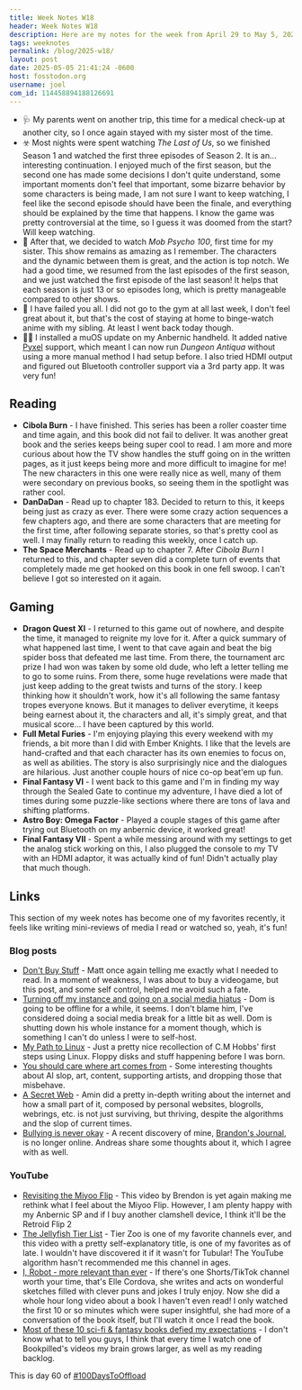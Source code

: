 ```yaml
---
title: Week Notes W18
header: Week Notes W18
description: Here are my notes for the week from April 29 to May 5, 2025. Also some links to interesting things I saw.
tags: weeknotes
permalink: /blog/2025-w18/
layout: post
date: 2025-05-05 21:41:24 -0600
host: fosstodon.org
username: joel
com_id: 114458894188126691
---
```


- 🩺 My parents went on another trip, this time for a medical check-up at another city, so I once again stayed with my sister most of the time.
- ☣️ Most nights were spent watching *The Last of Us*, so we finished Season 1 and watched the first three episodes of Season 2. It is an... interesting continuation. I enjoyed much of the first season, but the second one has made some decisions I don't quite understand, some important moments don't feel that important, some bizarre behavior by some characters is being made, I am not sure I want to keep watching, I feel like the second episode should have been the finale, and everything should be explained by the time that happens. I know the game was pretty controversial at the time, so I guess it was doomed from the start? Will keep watching.
- 👹 After that, we decided to watch *Mob Psycho 100*, first time for my sister. This show remains as amazing as I remember. The characters and the dynamic between them is great, and the action is top notch. We had a good time, we resumed from the last episodes of the first season, and we just watched the first episode of the last season! It helps that each season is just 13 or so episodes long, which is pretty manageable compared to other shows.
- 💪 I have failed you all. I did not go to the gym at all last week, I don't feel great about it, but that's the cost of staying at home to binge-watch anime with my sibling. At least I went back today though.
- 🧑‍💻 I installed a muOS update on my Anbernic handheld. It added native [Pyxel](https://github.com/kitao/pyxel) support, which meant I can now run *Dungeon Antiqua* without using a more manual method I had setup before. I also tried HDMI output and figured out Bluetooth controller support via a 3rd party app. It was very fun!

## Reading

- **Cibola Burn** - I have finished. This series has been a roller coaster time and time again, and this book did not fail to deliver. It was another great book and the series keeps being super cool to read. I am more and more curious about how the TV show handles the stuff going on in the written pages, as it just keeps being more and more difficult to imagine for me! The new characters in this one were really nice as well, many of them were secondary on previous books, so seeing them in the spotlight was rather cool.
- **DanDaDan** - Read up to chapter 183. Decided to return to this, it keeps being just as crazy as ever. There were some crazy action sequences a few chapters ago, and there are some characters that are meeting for the first time, after following separate stories, so that's pretty cool as well. I may finally return to reading this weekly, once I catch up.
- **The Space Merchants** - Read up to chapter 7. After *Cibola Burn* I returned to this, and chapter seven did a complete turn of events that completely made me get hooked on this book in one fell swoop. I can't believe I got so interested on it again.

## Gaming

- **Dragon Quest XI** - I returned to this game out of nowhere, and despite the time, it managed to reignite my love for it. After a quick summary of what happened last time, I went to that cave again and beat the big spider boss that defeated me last time. From there, the tournament arc prize I had won was taken by some old dude, who left a letter telling me to go to some ruins. From there, some huge revelations were made that just keep adding to the great twists and turns of the story. I keep thinking how it shouldn't work, how it's all following the same fantasy tropes everyone knows. But it manages to deliver everytime, it keeps being earnest about it, the characters and all, it's simply great, and that musical score... I have been captured by this world.
- **Full Metal Furies** - I'm enjoying playing this every weekend with my friends, a bit more than I did with Ember Knights. I like that the levels are hand-crafted and that each character has its own enemies to focus on, as well as abilities. The story is also surprisingly nice and the dialogues are hilarious. Just another couple hours of nice co-op beat'em up fun.
- **Final Fantasy VI** - I went back to this game and I'm in finding my way through the Sealed Gate to continue my adventure, I have died a lot of times during some puzzle-like sections where there are tons of lava and shifting platforms.
- **Astro Boy: Omega Factor** - Played a couple stages of this game after trying out Bluetooth on my anbernic device, it worked great!
- **Final Fantasy VII** - Spent a while messing around with my settings to get the analog stick working on this, I also plugged the console to my TV with an HDMI adaptor, it was actually kind of fun! Didn't actually play that much though.

## Links

This section of my week notes has become one of my favorites recently, it feels like writing mini-reviews of media I read or watched so, yeah, it's fun!

### Blog posts

- [Don't Buy Stuff](https://mtwb.blog/dont-buy-stuff) - Matt once again telling me exactly what I needed to read. In a moment of weakness, I was about to buy a videogame, but this post, and some self control, helped me avoid such a fate.
- [Turning off my instance and going on a social media hiatus](https://blog.ctms.me/posts/2025-04-30-instance-hiatus/) - Dom is going to be offline for a while, it seems. I don't blame him, I've considered doing a social media break for a little bit as well. Dom is shutting down his whole instance for a moment though, which is something I can't do unless I were to self-host.
- [My Path to Linux](https://write.as/hobbsc/my-path-to-linux) - Just a pretty nice recollection of C.M Hobbs' first steps using Linux. Floppy disks and stuff happening before I was born.
- [You should care where art comes from](https://megancarnes.blog/you-should-care-where-art-comes-from) - Some interesting thoughts about AI slop, art, content, supporting artists, and dropping those that misbehave.
- [A Secret Web](https://blog.clew.se/posts/secret-web) - Amin did a pretty in-depth writing about the internet and how a small part of it, composed by personal websites, blogrolls, webrings, etc. is not just surviving, but thriving, despite the algorithms and the slop of current times.
- [Bullying is never okay](http://82mhz.net/posts/2025/05/bullying-is-never-okay) - A recent discovery of mine, [Brandon's Journal](https://brandons-journal.com), is no longer online. Andreas share some thoughts about it, which I agree with as well.

### YouTube

- [Revisiting the Miyoo Flip](https://youtu.be/HxM0O3j95gc) - This video by Brendon is yet again making me rethink what I feel about the Miyoo Flip. However, I am plenty happy with my Anbernic SP and if I buy another clamshell device, I think it'll be the Retroid Flip 2
- [The Jellyfish Tier List](https://youtu.be/F5BBz4r-zgc) - Tier Zoo is one of my favorite channels ever, and this video with a pretty self-explanatory title, is one of my favorites as of late. I wouldn't have discovered it if it wasn't for Tubular! The YouTube algorithm hasn't recommended me this channel in ages.
- [I, Robot - more relevant than ever](https://youtu.be/O5rZ1ZYus-c) - If there's one Shorts/TikTok channel worth your time, that's Elle Cordova, she writes and acts on wonderful sketches filled with clever puns and jokes I truly enjoy. Now she did a whole hour long video about a book I haven't even read! I only watched the first 10 or so minutes which were super insightful, she had more of a conversation of the book itself, but I'll watch it once I read the book.
- [Most of these 10 sci-fi & fantasy books defied my expectations](https://youtu.be/FPc-RC7h3mQ) - I don't know what to tell you guys, I think that every time I watch one of Bookpilled's videos my brain grows larger, as well as my reading backlog.


This is day 60 of [#100DaysToOffload](https://100daystooffload.com)
